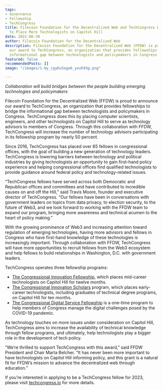 ```yaml
---
tags:
- Governance
- Fellowship
- TechCongress
title: Filecoin Foundation for the Decentralized Web and TechCongress Will Work Together
  to Place More Technologists on Capitol Hill
date: 2022-06-30
author: Filecoin Foundation for the Decentralized Web
description: Filecoin Foundation for the Decentralized Web (FFDW) is proud to announce
  our award to TechCongress, an organization that provides fellowships to bridge the
  informational gap between technologists and policymakers in Congress.
featured: false
recommendedPosts: []
image: "/images/1-by_cgybu5ago6_yxuh93g.png"

---
```

_Collaboration will build bridges between the people building emerging technologies and policymakers_

Filecoin Foundation for the Decentralized Web (FFDW) is proud to announce our award to TechCongress, an organization that provides fellowships to bridge the informational gap between technologists and policymakers in Congress. TechCongress does this by placing computer scientists, engineers, and other technologists on Capitol Hill to serve as technology advisors to members of Congress. Through this collaboration with FFDW, TechCongress will increase the number of technology advisors participating in its fellowship program by nearly 50 percent.

Since 2016, TechCongress has placed over 65 fellows in congressional offices, with the goal of building a new generation of technology leaders. TechCongress is lowering barriers between technology and political industries by giving technologists an opportunity to gain first-hand policy experience and helping congressional offices find qualified technologists to provide guidance around federal policy and technology-related issues.

“TechCongress fellows have served across both Democratic and Republican offices and committees and have contributed to incredible causes on and off the Hill,” said Travis Moore, founder and executive director of TechCongress. “Our fellows have been in conversations with government leaders on topics from data privacy, to election security, to the future of Web3, and we look forward to working with the FFDW team to expand our program, bringing more awareness and technical acumen to the heart of policy making.”

With the growing prominence of Web3 and increasing attention toward regulation of emerging technologies, having more advisors and fellows in Congress who have first-hand knowledge of these technologies is increasingly important. Through collaboration with FFDW, TechCongress will have more opportunities to recruit fellows from the Web3 ecosystem and help fellows to build relationships in Washington, D.C. with government leaders.

TechCongress operates three fellowship programs:

* [The Congressional Innovation Fellowship](https://www.techcongress.io/congressional-innovation-fellows), which places mid-career technologists on Capitol Hill for twelve months.
* [The Congressional Innovation Scholars](https://www.techcongress.io/congressional-innovation-scholars-program) program, which places early-career technologists, including graduates of technical degree programs, on Capitol Hill for ten months.
* [The Congressional Digital Service Fellowship](https://www.techcongress.io/congressional-digital-service) is a one-time program to help members of Congress manage the digital challenges posed by the COVID-19 pandemic.

As technology touches on more issues under consideration on Capitol Hill, TechCongress aims to increase the availability of technical knowledge through fellow programs, and ultimately, help technologists play a bigger role in the development of tech policy.

“We’re thrilled to support TechCongress with this award,” said FFDW President and Chair Marta Belcher. “It has never been more important to have technologists on Capitol Hill informing policy, and this grant is a natural fit for FFDW’s mission to advance the decentralized web through education.”

If you’re interested in applying to be a TechCongress fellow for 2023, please visit [techcongress.io](http://techcongress.io/) for more details.
